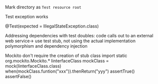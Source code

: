 Mark directory as `Test resource root`

Test exception works 

@Test(expected = IllegalStateException.class)

Addressing dependencies with test doubles: 
code calls out to an external web service-> use test stub, not using the actual implementation 
polymorphism and dependency injection 

Mockito
don't require the creation of stub class
import static org.mockito.Mockito.*
IinterfaceClass mockClass = mock(IinterfaceClass.class)
when(mockClass.funtion("xxx")).thenReturn("yyy")
assertTrue()
assertFalse()
